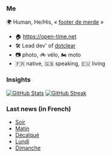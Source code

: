 ### Me

🌍 Human, He/His, « [footer de merde](https://open-time.net/post/2013/07/17/La-veritable-histoire-du-Footer-de-merde-) » 
* 🏠 https://open-time.net 
* 🛠️ Lead dev' of [dotclear](https://git.dotclear.org/dev/dotclear)
* 📷 photo, 🚲 vélo, 🏍️ moto 
* 🇫🇷 native, 🇬🇧 speaking, 🇪🇺 living

### Insights

[![GitHub Stats](https://github-readme-stats-sigma-five.vercel.app/api?username=franck-paul)](https://github.com/franck-paul)
[![GitHub Streak](https://github-readme-streak-stats.herokuapp.com?user=franck-paul)](https://git.io/streak-stats)

### Last news (in French)

<!-- BLOG-POST-LIST:START -->
- [Soir](https://open-time.net/post/2023/10/05/Soir)
- [Matin](https://open-time.net/post/2023/10/04/Matin)
- [Décalqué](https://open-time.net/post/2023/10/03/Decalque)
- [Lundi](https://open-time.net/post/2023/10/02/Lundi)
- [Dimanche](https://open-time.net/post/2023/10/01/Dimanche)
<!-- BLOG-POST-LIST:END -->
